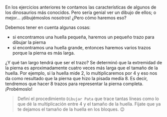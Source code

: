 En los ejercicios anteriores te contamos las características de algunos de los dinosaurios más conocidos. Pero sería genial ver un dibujo de ellos; o mejor… ¡dibujémoslos nosotros! ¿Pero cómo haremos eso?

Debemos tener en cuenta algunas cosas:

* si encontramos una huella pequeña, haremos un pequeño trazo para dibujar la pierna
* si encontramos una huella grande, entonces haremos varios trazos porque la pierna es más larga. 

¿Y qué tan largo tendrá que ser el trazo? Se determinó que la extremidad de la pierna es aproximadamente cuatro veces más larga que el tamaño de la huella. Por ejemplo, si la huella mide 2, lo multiplicaremos por 4 y eso nos da como resultado que la pierna que hizo la pisada medía 8. Es decir, tendremos que hacer 8 trazos para representar la pierna completa. ¡Probémoslo!

> Definí el procedimiento `Dibujar Pata` que trace tantas líneas como lo que dé la multiplicación entre 4 y el tamaño de la huella. Fijate que ya te dejamos el tamaño de la huella en los bloques. :wink:
